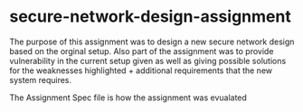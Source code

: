 # secure-network-design-assignment

The purpose of this assignment was to design a new secure network design based on the orginal setup. 
Also part of the assignment was to provide vulnerability in the current setup given as well as giving possible solutions for the weaknesses highlighted + additional requirements that the new system requires.

The Assignment Spec file is how the assignment was evualated

